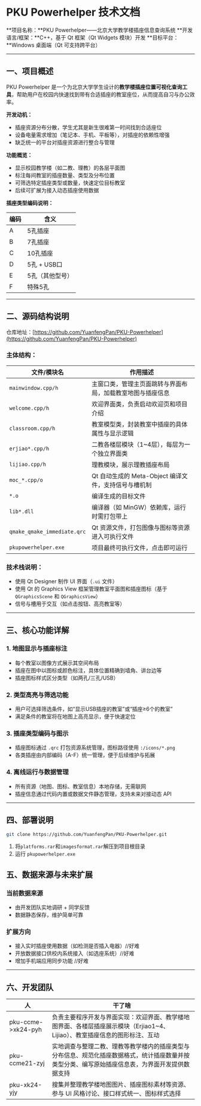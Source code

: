 
# PKU Powerhelper 技术文档

\*\*项目名称：\*\*PKU Powerhelper——北京大学教学楼插座信息查询系统
\*\*开发语言/框架：\*\*C++，基于 Qt 框架（Qt Widgets 模块）开发
\*\*目标平台：\*\*Windows 桌面端（Qt 可支持跨平台）

---

## 一、项目概述

PKU Powerhelper 是一个为北京大学学生设计的**教学楼插座位置可视化查询工具**，帮助用户在校园内快速找到带有合适插座的教室座位，从而提高自习与办公效率。

**开发动机：**

* 插座资源分布分散，学生尤其是新生很难第一时间找到合适座位
* 设备电量需求增加（笔记本、手机、平板等），对插座的依赖性增强
* 缺乏统一的平台对插座资源进行整合与管理

**功能概览：**

* 显示校园教学楼（如二教、理教）的各层平面图
* 标注每间教室的插座数量、类型及分布位置
* 可筛选特定插座类型或数量，快速定位目标教室
* 后续可扩展为接入动态插座使用数据

**插座类型编码说明：**

| 编码 | 含义        |
| -- | --------- |
| A  | 5孔插座      |
| B  | 7孔插座      |
| C  | 10孔插座     |
| D  | 5孔 + USB口 |
| E  | 5孔（其他型号）  |
| F  | 特殊5孔      |

---

## 二、源码结构说明

仓库地址：[https://github.com/YuanfengPan/PKU-Powerhelper](https://github.com/YuanfengPan/PKU-Powerhelper)

### 主体结构：

| 文件/模块名                      | 作用描述                               |
| --------------------------- | ---------------------------------- |
| `mainwindow.cpp/h`          | 主窗口类，管理主页面跳转与界面布局，加载教室地图与插座信息      |
| `welcome.cpp/h`             | 欢迎界面类，负责启动欢迎页和项目介绍                 |
| `classroom.cpp/h`           | 教室模型类，封装教室中插座的具体属性与显示逻辑            |
| `erjiao*.cpp/h`             | 二教各楼层模块（1\~4层），每层为一个独立界面类          |
| `lijiao.cpp/h`              | 理教模块，展示理教插座布局                      |
| `moc_*.cpp/o`               | Qt 自动生成的 Meta-Object 编译文件，支持信号与槽机制 |
| `*.o`                       | 编译生成的目标文件                          |
| `lib*.dll`                  | 编译器（如 MinGW）依赖库，运行时需打包带上           |
| `qmake_qmake_immediate.qrc` | Qt 资源文件，打包图像与图标等资源进入可执行文件          |
| `pkupowerhelper.exe`        | 项目最终可执行文件，点击即可运行                   |

### 技术栈说明：

* 使用 Qt Designer 制作 UI 界面（`.ui` 文件）
* 使用 Qt 的 Graphics View 框架管理教室平面图和插座图标（基于 `QGraphicsScene` 和 `QGraphicsView`）
* 信号与槽用于交互（如点击按钮、高亮教室等）

---

## 三、核心功能详解

### 1. 地图显示与插座标注

* 每个教室以图像方式展示其空间布局
* 插座在图中以图标或颜色标注，具体位置精确到墙角、讲台边等
* 插座图标样式区分类型（如两孔/三孔/USB）

### 2. 类型高亮与筛选功能

* 用户可选择筛选条件，如“显示USB插座的教室”或“插座≥6个的教室”
* 满足条件的教室将在地图上高亮显示，便于快速定位

### 3. 插座类型编码与图示

* 插座图标通过 `.qrc` 打包资源系统管理，图标路径使用 `:/icons/*.png`
* 各类插座由内部编码（A-F）统一管理，便于后续维护与拓展

### 4. 离线运行与数据管理

* 所有资源（地图、图标、教室信息）本地存储，无需联网
* 插座信息通过代码内置或数据文件静态管理，支持未来对接动态 API

---

## 四、部署说明


   ```bash
   git clone https://github.com/YuanfengPan/PKU-Powerhelper.git
   ```
1. 将`platforms.rar`和`imagesformat.rar`解压到项目根目录
2. 运行 `pkupowerhelper.exe`

## 五、数据来源与未来扩展

### 当前数据来源

* 由开发团队实地调研 + 同学反馈
* 数据静态保存，维护简单可靠

### 扩展方向

* 接入实时插座使用数据（如检测是否插入电器）//好难
* 开放数据接口供校内系统接入（如选座系统）//好难
* 增加手机端应用同步功能 //好难

---

## 六、开发团队
|人|干了啥|
|---------------------|-----------|
|pku-ccme->xk24-pyh |负责主要程序开发与界面实现：欢迎界面、教学楼地图界面、各楼层插座展示模块（Erjiao1~4、Lijiao）、教室插座信息的图形标注、互动|
| pku-ccme21-zyj|实地调查与整理二教、理教等教学楼内的插座类型与分布信息、规范化插座数据格式，统计插座数量并按类型分类、编写原始插座信息表，为界面开发提供数据支持 |
|pku-xk24-yjy|搜集并整理教学楼地图图片、插座图标素材等资源、参与 UI 风格讨论、接口样式统一、图标样式选择|
